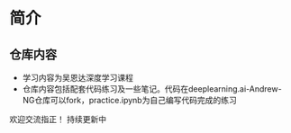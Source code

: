 # 简介

## 仓库内容

- 学习内容为吴恩达深度学习课程
- 仓库内容包括配套代码练习及一些笔记。代码在deeplearning.ai-Andrew-NG仓库可以fork，practice.ipynb为自己编写代码完成的练习

欢迎交流指正！
持续更新中